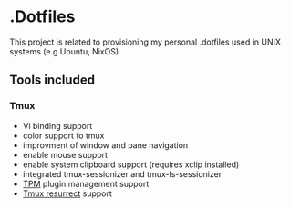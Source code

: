 # .Dotfiles

This project is related to provisioning my personal .dotfiles used in UNIX systems (e.g Ubuntu, NixOS)

## Tools included
### Tmux

- Vi binding support
- color support fo tmux
- improvment of window and pane navigation
- enable mouse support
- enable system clipboard support (requires xclip installed)
- integrated tmux-sessionizer and tmux-ls-sessionizer
- [TPM](https://github.com/tmux-plugins/tpm) plugin management support
- [Tmux resurrect](https://github.com/tmux-plugins/tmux-resurrect) support
